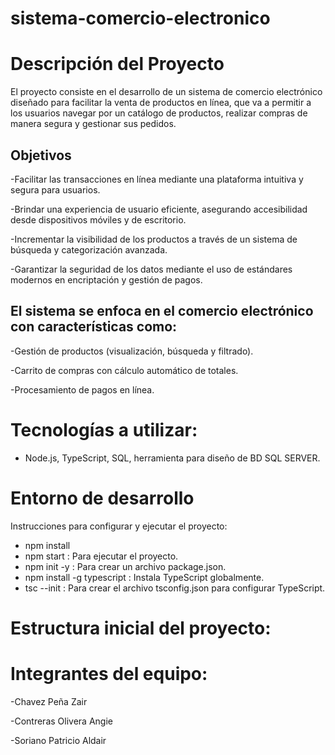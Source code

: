 # sistema-comercio-electronico
# Descripción del Proyecto

El proyecto consiste en el desarrollo de un sistema de comercio electrónico diseñado para facilitar la venta de productos en línea, que va a permitir a los usuarios navegar por un catálogo de productos, realizar compras de manera segura y gestionar sus pedidos.

## Objetivos 

-Facilitar las transacciones en línea mediante una plataforma intuitiva y segura para usuarios.

-Brindar una experiencia de usuario eficiente, asegurando accesibilidad desde dispositivos móviles y de escritorio.

-Incrementar la visibilidad de los productos a través de un sistema de búsqueda y categorización avanzada.

-Garantizar la seguridad de los datos mediante el uso de estándares modernos en encriptación y gestión de pagos.

## El sistema se enfoca en el comercio electrónico con características como:

-Gestión de productos (visualización, búsqueda y filtrado).

-Carrito de compras con cálculo automático de totales.

-Procesamiento de pagos en línea.

# Tecnologías a utilizar:

* Node.js, TypeScript, SQL, herramienta para diseño de BD SQL SERVER.

# Entorno de desarrollo
Instrucciones para configurar y ejecutar el proyecto:

- npm install
- npm start : Para ejecutar el proyecto.
- npm init -y : Para crear un archivo package.json.
- npm install -g typescript : Instala TypeScript globalmente.
- tsc --init : Para crear el archivo tsconfig.json para configurar TypeScript.

# Estructura inicial del proyecto:

# Integrantes del equipo:

-Chavez Peña Zair

-Contreras Olivera Angie

-Soriano Patricio Aldair

